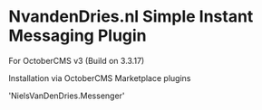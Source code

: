 # NvandenDries.nl Simple Instant Messaging Plugin 
For OctoberCMS v3 (Build on 3.3.17)

Installation via OctoberCMS Marketplace plugins

'NielsVanDenDries.Messenger'
